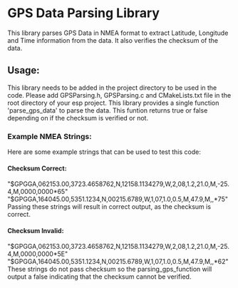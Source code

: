 # GPS Data Parsing Library
This library parses GPS Data in NMEA format to extract Latitude, Longitude and Time information from the data.
It also verifies the checksum of the data.
## Usage:
This library needs to be added in the project directory to be used in the code. Please add GPSParsing.h, GPSParsing.c and CMakeLists.txt file in the root directory of your esp project. This library provides a single function 'parse_gps_data' to parse the data. This funtion returns true or false depending on if the checksum is verified or not.
### Example NMEA Strings:
Here are some example strings that can be used to test this code:
#### Checksum Correct:
"$GPGGA,062153.00,3723.4658762,N,12158.1134279,W,2,08,1.2,21.0,M,-25.4,M,0000,0000*65"
"$GPGGA,164045.00,5351.1234,N,00215.6789,W,1,07,1.0,0.5,M,47.9,M,,*75"
Passing these strings will result in correct output, as the checksum is correct.
#### Checksum Invalid:
"$GPGGA,062153.00,3723.4658762,N,12158.1134279,W,2,08,1.2,21.0,M,-25.4,M,0000,0000*5E"
"$GPGGA,164045.00,5351.1234,N,00215.6789,W,1,07,1.0,0.5,M,47.9,M,,*62"
These strings do not pass checksum so the parsing_gps_function will output a false indicating that the checksum cannot be verified.